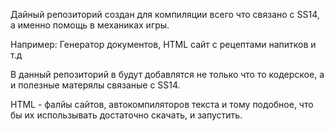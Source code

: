 Дайный репозиторий создан для компиляции всего что связано с SS14, а именно помощь в механиках игры.

Например: Генератор документов, HTML сайт с рецептами напитков и т.д

В данный репозиторий в будут добавлятся не только что то кодерское, а и полезные матерялы связаные с SS14.

HTML - фалйы сайтов, автокомпиляторов текста и тому подобное, что бы их использывать достаточно скачать, и запустить.
